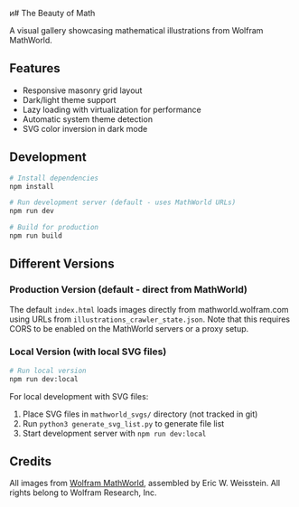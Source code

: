 и# The Beauty of Math

A visual gallery showcasing mathematical illustrations from Wolfram MathWorld.

## Features

- Responsive masonry grid layout
- Dark/light theme support
- Lazy loading with virtualization for performance
- Automatic system theme detection
- SVG color inversion in dark mode

## Development

```bash
# Install dependencies
npm install

# Run development server (default - uses MathWorld URLs)
npm run dev

# Build for production
npm run build
```

## Different Versions

### Production Version (default - direct from MathWorld)

The default `index.html` loads images directly from mathworld.wolfram.com using URLs from `illustrations_crawler_state.json`. Note that this requires CORS to be enabled on the MathWorld servers or a proxy setup.

### Local Version (with local SVG files)

```bash
# Run local version
npm run dev:local
```

For local development with SVG files:
1. Place SVG files in `mathworld_svgs/` directory (not tracked in git)
2. Run `python3 generate_svg_list.py` to generate file list
3. Start development server with `npm run dev:local`

## Credits

All images from [Wolfram MathWorld](https://mathworld.wolfram.com), assembled by Eric W. Weisstein.
All rights belong to Wolfram Research, Inc.